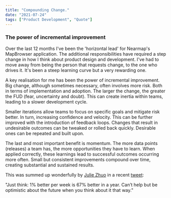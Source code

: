 ```yaml
---
title: "Compounding Change."
date: "2021-07-24"
tags: ["Product Development", "Quote"]
---
```


### The power of incremental improvement

Over the last 12 months I've been the 'horizontal lead' for Nearmap's MapBrowser application. The additional responsibilities have required a step change in how I think about product design and development. I've had to move away from being the person that requests change, to the one who drives it. It's been a steep learning curve but a very rewarding one.

A key realisation for me has been the power of incremental improvement. Big change, although sometimes necessary, often involves more risk. Both in terms of implementation and adoption. The larger the change, the greater the FUD (fear, uncertainty and doubt). This can create inertia within teams, leading to a slower development cycle.

Smaller iterations allow teams to focus on specific goals and mitigate risk better. In turn, increasing confidence and velocity. This can be further improved with the introduction of feedback loops. Changes that result in undesirable outcomes can be tweaked or rolled back quickly. Desirable ones can be repeated and built upon.

The last and most important benefit is momentum. The more data points (releases) a team has, the more opportunities they have to learn. When applied correctly, these learnings lead to successful outcomes occurring more often. Small but consistent improvements compound over time, creating substantial and sustained results.

This was summed up wonderfully by [Julie Zhuo](https://twitter.com/joulee?lang=en) in a recent [tweet](https://twitter.com/joulee/status/1408567296860180480?s=20):

"Just think: 1% better per week is 67% better in a year.
Can’t help but be optimistic about the future when you think about it that way."
